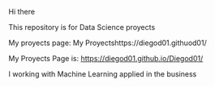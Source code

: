 Hi there

This repository is for Data Science proyects

My proyects page: My Proyectshttps://diegod01.githuod01/

My Proyects Page is: https://diegod01.github.io/Diegod01/

I working with Machine Learning applied in the business 




